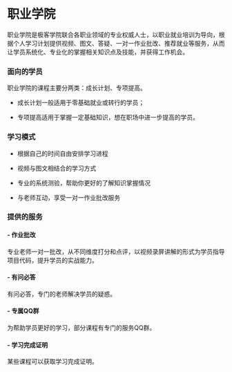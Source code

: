 # 职业学院

职业学院是极客学院联合各职业领域的专业权威人士，以职业就业培训为导向，根据个人学习计划提供视频、图文、答疑、一对一作业批改、推荐就业等服务，从而让学员系统化、专业化的掌握相关知识点及技能，并获得工作机会。

### 面向的学员

职业学院的课程主要分两类：成长计划、专项提高。

- 成长计划一般适用于零基础就业或转行的学员；
  
- 专项提高适用于掌握一定基础知识，想在职场中进一步提高的学员。

### 学习模式

- 根据自己的时间自由安排学习进程
  
- 视频与图文相结合的学习方式
  
- 专业的系统测验，帮助你更好的了解知识掌握情况
  
- 与老师互动，享受一对一作业批改服务

### 提供的服务

#### - 作业批改
  
  专业老师一对一批改，从不同维度打分和点评，以视频录屏讲解的形式为学员指导项目代码，提升学员的实战能力。

#### - 有问必答
  
  有问必答，专门的老师解决学员的疑惑。

#### - 专属QQ群
  
  为帮助学员更好的学习，部分课程有专门的服务QQ群。

#### - 学习完成证明
  
  某些课程可以获取学习完成证明。
